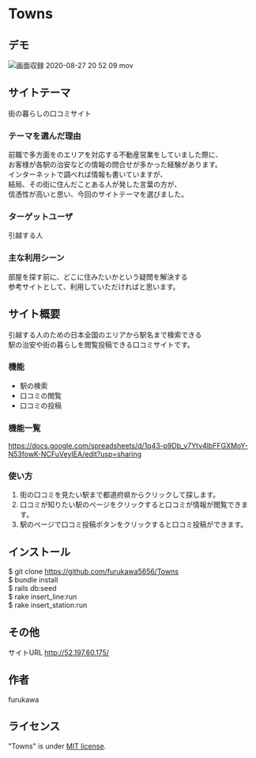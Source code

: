 # Towns

## デモ
![画面収録 2020-08-27 20 52 09 mov](https://user-images.githubusercontent.com/65170640/91439280-ab56db00-e8a7-11ea-9543-6e677c77a594.gif)

## サイトテーマ
街の暮らしの口コミサイト

### テーマを選んだ理由
前職で多方面をのエリアを対応する不動産営業をしていました際に、  
お客様が各駅の治安などの情報の問合せが多かった経験があります。  
インターネットで調べれば情報も書いていますが、  
結局、その街に住んだことある人が発した言葉の方が、  
信憑性が高いと思い、今回のサイトテーマを選びました。

### ターゲットユーザ
引越する人

### 主な利用シーン
部屋を探す前に、どこに住みたいかという疑問を解決する  
参考サイトとして、利用していただければと思います。

## サイト概要
引越する人のための日本全国のエリアから駅名まで検索できる  
駅の治安や街の暮らしを閲覧投稿できる口コミサイトです。

### 機能
- 駅の検索
- 口コミの閲覧
- 口コミの投稿

### 機能一覧
https://docs.google.com/spreadsheets/d/1q43-p9Db_y7Ytv4lbFFGXMoY-N53fowK-NCFuVeyIEA/edit?usp=sharing

### 使い方
1. 街の口コミを見たい駅まで都道府県からクリックして探します。
2. 口コミが知りたい駅のページをクリックすると口コミが情報が閲覧できます。
3. 駅のページで口コミ投稿ボタンをクリックすると口コミ投稿ができます。

## インストール
$ git clone https://github.com/furukawa5656/Towns  
$ bundle install  
$ rails db:seed  
$ rake insert_line:run  
$ rake insert_station:run

## その他
サイトURL
http://52.197.60.175/

## 作者
furukawa

## ライセンス
"Towns" is under [MIT license](https://en.wikipedia.org/wiki/MIT_License).